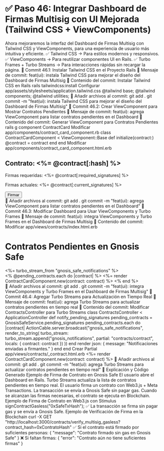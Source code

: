 # ✅ Paso 46: Integrar Dashboard de Firmas Multisig con UI Mejorada (Tailwind CSS + ViewComponents)

Ahora mejoraremos la interfaz del Dashboard de Firmas Multisig con Tailwind CSS y ViewComponents, para una experiencia de usuario más intuitiva y eficiente.
✅ Tailwind CSS → Para estilos modernos y responsivos.
✅ ViewComponents → Para reutilizar componentes UI en Rails.
✅ Turbo Frames + Turbo Streams → Para interacciones rápidas sin recargar la página.
📌 Commit 46.1: Instalar Tailwind CSS en el Proyecto Rails
🔹 Mensaje de commit:
feat(ui): instala Tailwind CSS para mejorar el diseño del Dashboard de Firmas Multisig
🔹 Contenido del commit:
Instalar Tailwind CSS en Rails
rails tailwindcss:install
Configurar app/assets/stylesheets/application.tailwind.css
@tailwind base;
@tailwind components;
@tailwind utilities;
🔹 Añadir archivos al commit:
git add .
git commit -m "feat(ui): instala Tailwind CSS para mejorar el diseño del Dashboard de Firmas Multisig"
📌 Commit 46.2: Crear ViewComponent para Mostrar Contratos Pendientes
🔹 Mensaje de commit:
feat(ui): agrega ViewComponent para listar contratos pendientes en el Dashboard
🔹 Contenido del commit:
Generar ViewComponent para Contratos Pendientes
rails g component ContractCard
Modificar app/components/contract_card_component.rb
class ContractCardComponent < ViewComponent::Base
  def initialize(contract:)
    @contract = contract
  end
end
Modificar app/components/contract_card_component.html.erb
<div class="bg-white shadow-md rounded-lg p-4">
  <h2 class="text-lg font-semibold">Contrato: <%= @contract[:hash] %></h2>
  <p>Firmas requeridas: <%= @contract[:required_signatures] %></p>
  <p>Firmas actuales: <%= @contract[:current_signatures] %></p>
  <button data-action="click->gnosis-safe#sign" data-contract-hash="<%= @contract[:hash] %>"
          class="bg-blue-500 text-white px-4 py-2 rounded mt-2">
    Firmar
  </button>
</div>
🔹 Añadir archivos al commit:
git add .
git commit -m "feat(ui): agrega ViewComponent para listar contratos pendientes en el Dashboard"
📌 Commit 46.3: Modificar Dashboard para Usar ViewComponents y Turbo Frames
🔹 Mensaje de commit:
feat(ui): integra ViewComponents y Turbo Frames en el Dashboard de Firmas Multisig
🔹 Contenido del commit:
Modificar app/views/contracts/index.html.erb
<h1 class="text-2xl font-bold">Contratos Pendientes en Gnosis Safe</h1>
<div id="gnosis_notifications">
  <%= turbo_stream_from "gnosis_safe_notifications" %>
</div>
<div class="grid grid-cols-1 md:grid-cols-2 gap-4">
  <% @pending_contracts.each do |contract| %>
    <%= render ContractCardComponent.new(contract: contract) %>
  <% end %>
</div>
🔹 Añadir archivos al commit:
git add .
git commit -m "feat(ui): integra ViewComponents y Turbo Frames en el Dashboard de Firmas Multisig"
📌 Commit 46.4: Agregar Turbo Streams para Actualización en Tiempo Real
🔹 Mensaje de commit:
feat(ui): agrega Turbo Streams para actualizar contratos pendientes en tiempo real
🔹 Contenido del commit:
Modificar ContractsController para Turbo Streams
class ContractsController < ApplicationController
  def notify_pending_signatures
    pending_contracts = GnosisSafeService.pending_signatures
    pending_contracts.each do |contract|
      ActionCable.server.broadcast("gnosis_safe_notifications", render_to_string(
        turbo_stream: turbo_stream.append("gnosis_notifications", partial: "contracts/contract", locals: { contract: contract })
      ))
    end
    render json: { message: "Notificaciones enviadas a firmantes." }
  end
end
Crear Partial app/views/contracts/_contract.html.erb
<%= render ContractCardComponent.new(contract: contract) %>
🔹 Añadir archivos al commit:
git add .
git commit -m "feat(ui): agrega Turbo Streams para actualizar contratos pendientes en tiempo real"
📝 Explicación y Código Generado
Ejemplo de Firma de Contrato en Gnosis Safe
    El usuario abre el Dashboard en Rails.
    Turbo Streams actualiza la lista de contratos pendientes en tiempo real.
    El usuario firma un contrato con Web3.js + Meta Transactions.
    La transacción se envía a Gnosis Safe sin pagar gas.
    Cuando se alcanzan las firmas necesarias, el contrato se ejecuta en Blockchain.
Ejemplo de Firma de Contrato en Web3.js con Stimulus
signContractGasless("0xSafeTxHash");
✅ La transacción se firma sin pagar gas y se envía a Gnosis Safe.
Ejemplo de Verificación de Firma en la Blockchain
curl -X GET "http://localhost:3000/contracts/verify_multisig_gasless?contract_hash=0xContratoHash"
✅ Si el contrato está firmado por suficientes personas:
{ "message": "Contrato firmado sin gas en Gnosis Safe" }
❌ Si faltan firmas:
{ "error": "Contrato aún no tiene suficientes firmas" }
